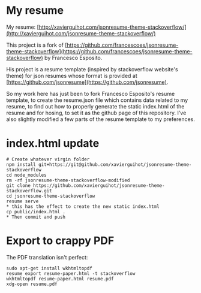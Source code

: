 
# My resume

My resume: [http://xavierguihot.com/jsonresume-theme-stackoverflow/](http://xavierguihot.com/jsonresume-theme-stackoverflow/)

This project is a fork of [https://github.com/francescoes/jsonresume-theme-stackoverflow](https://github.com/francescoes/jsonresume-theme-stackoverflow) by Francesco Esposito.

His project is a resume template (inspired by stackoverflow website's theme) for json resumes whose format is provided at [https://github.com/jsonresume](https://github.com/jsonresume).

So my work here has just been to fork Francesco Esposito's resume template, to create the resume.json file which contains data related to my resume, to find out how to properly generate the static index.html of the resume and for hosing, to set it as the github page of this repository. I've also slightly modified a few parts of the resume template to my preferences.

# index.html update

	# Create whatever virgin folder
	npm install git+https://git@github.com/xavierguihot/jsonresume-theme-stackoverflow
	cd node_modules
	rm -rf jsonresume-theme-stackoverflow-modified
	git clone https://github.com/xavierguihot/jsonresume-theme-stackoverflow.git
	cd jsonresume-theme-stackoverflow
	resume serve
	* this has the effect to create the new static index.html
	cp public/index.html .
	* Then commit and push

# Export to crappy PDF

The PDF translation isn't perfect:

	sudo apt-get install wkhtmltopdf
	resume export resume-paper.html -t stackoverflow
	wkhtmltopdf resume-paper.html resume.pdf
	xdg-open resume.pdf
